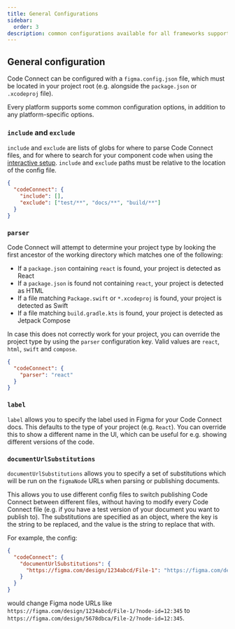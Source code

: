 ```yaml
---
title: General Configurations
sidebar:
  order: 3
description: common configurations available for all frameworks supported by Code Connect
---
```


## General configuration

Code Connect can be configured with a `figma.config.json` file, which must be located in your project root (e.g. alongside the `package.json` or `.xcodeproj` file).

Every platform supports some common configuration options, in addition to any platform-specific options.

### `include` and `exclude`

`include` and `exclude` are lists of globs for where to parse Code Connect files, and for where to search for your component code when using the [interactive setup](docs/react.md#interactive-setup). `include` and `exclude` paths must be relative to the location of the config file.

```json
{
  "codeConnect": {
    "include": [],
    "exclude": ["test/**", "docs/**", "build/**"]
  }
}
```

### `parser`

Code Connect will attempt to determine your project type by looking the first ancestor of the working directory which matches one of the following:

- If a `package.json` containing `react` is found, your project is detected as React
- If a `package.json` is found not containing `react`, your project is detected as HTML
- If a file matching `Package.swift` or `*.xcodeproj` is found, your project is detected as Swift
- If a file matching `build.gradle.kts` is found, your project is detected as Jetpack Compose

In case this does not correctly work for your project, you can override the project type by using the `parser` configuration key. Valid values are `react`, `html`, `swift` and `compose`.

```json
{
  "codeConnect": {
    "parser": "react"
  }
}
```

### `label`

`label` allows you to specify the label used in Figma for your Code Connect docs. This defaults to the type of your project (e.g. `React`). You can override this to show a different name in the UI, which can be useful for e.g. showing different versions of the code.

### `documentUrlSubstitutions`

`documentUrlSubstitutions` allows you to specify a set of substitutions which will be run on the `figmaNode` URLs when parsing or publishing documents.

This allows you to use different config files to switch publishing Code Connect between different files, without having to modify every Code Connect file (e.g. if you have a test version of your document you want to publish to). The substitutions are specified as an object, where the key is the string to be replaced, and the value is the string to replace that with.

For example, the config:

```json
{
  "codeConnect": {
    "documentUrlSubstitutions": {
      "https://figma.com/design/1234abcd/File-1": "https://figma.com/design/5678dcba/File-2"
    }
  }
}
```

would change Figma node URLs like `https://figma.com/design/1234abcd/File-1/?node-id=12:345` to `https://figma.com/design/5678dbca/File-2/?node-id=12:345`.